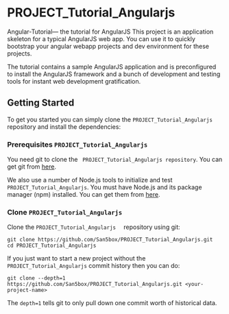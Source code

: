 # PROJECT_Tutorial_Angularjs
Angular-Tutorial— the tutorial for AngularJS
This project is an application skeleton for a typical AngularJS web app. You can use it to quickly bootstrap your angular webapp projects and dev environment for these projects.

The tutorial contains a sample AngularJS application and is preconfigured to install the AngularJS framework and a bunch of development and testing tools for instant web development gratification.

## Getting Started
To get you started you can simply clone the ```PROJECT_Tutorial_Angularjs``` repository and install the dependencies:

### Prerequisites ``` PROJECT_Tutorial_Angularjs  ```
You need git to clone the ``` PROJECT_Tutorial_Angularjs repository```. You can get git from [here](https://git-scm.com/).

We also use a number of Node.js tools to initialize and test ```PROJECT_Tutorial_Angularjs```. You must have Node.js and its package manager (npm) installed. You can get them from [here](https://nodejs.org/en/).

### Clone ```PROJECT_Tutorial_Angularjs  ```
Clone the ```PROJECT_Tutorial_Angularjs  ``` repository using git:
```
git clone https://github.com/San5box/PROJECT_Tutorial_Angularjs.git
cd PROJECT_Tutorial_Angularjs
```
If you just want to start a new project without the ```PROJECT_Tutorial_Angularjs``` commit history then you can do:
```
git clone --depth=1 https://github.com/San5box/PROJECT_Tutorial_Angularjs.git <your-project-name>

```
The ```depth=1``` tells git to only pull down one commit worth of historical data.
